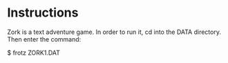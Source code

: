 # Instructions

Zork is a text adventure game. In order to run it, cd into the DATA directory. Then enter the command:

$ frotz ZORK1.DAT
